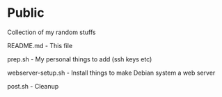# Public
Collection of my random stuffs

README.md - This file

prep.sh - My personal things to add (ssh keys etc)

webserver-setup.sh - Install things to make Debian system a web server

post.sh - Cleanup
